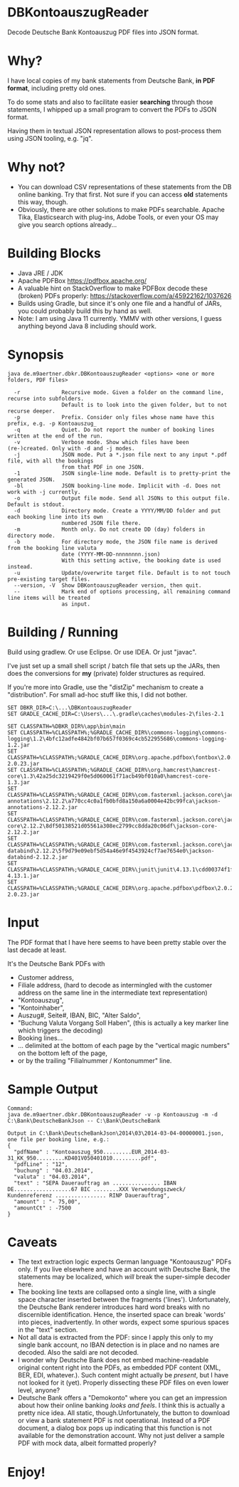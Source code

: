 # DBKontoauszugReader
Decode Deutsche Bank Kontoauszug PDF files into JSON format.

# Why?

I have local copies of my bank statements from Deutsche Bank, **in PDF format**, including pretty old ones.

To do some stats and also to facilitate easier __searching__ through those statements, I whipped up a small program to convert the PDFs to JSON format.

Having them in textual JSON representation allows to post-process them using JSON tooling, e.g. "jq".
# Why not?

* You can download CSV representations of these statements from the DB online banking. Try that first. Not sure if you can access __old__ statements this way, though.
* Obviously, there are other solutions to make PDFs searchable. Apache Tika, Elasticsearch with plug-ins, Adobe Tools, or even your OS may give you search options already...

# Building Blocks

* Java JRE / JDK
* Apache PDFBox https://pdfbox.apache.org/
* A valuable hint on StackOverflow to make PDFBox decode these (broken) PDFs properly: https://stackoverflow.com/a/45922162/1037626
* Builds using Gradle, but since it's only one file and a handful of JARs, you could probably build this by hand as well.
* Note: I am using Java 11 currently. YMMV with other versions, I guess anything beyond Java 8 including should work.

# Synopsis

    java de.m9aertner.dbkr.DBKontoauszugReader <options> <one or more folders, PDF files>

      -r             Recursive mode. Given a folder on the command line, recurse into subfolders.
                     Default is to look into the given folder, but to not recurse deeper.
      -p             Prefix. Consider only files whose name have this prefix, e.g. -p Kontoauszug_
      -q             Quiet. Do not report the number of booking lines written at the end of the run.
      -v             Verbose mode. Show which files have been (re-)created. Only with -d and -j modes.
      -j             JSON mode. Put a *.json file next to any input *.pdf file, with all the bookings
                     from that PDF in one JSON.
      -1             JSON single-line mode. Default is to pretty-print the generated JSON.
      -bl            JSON booking-line mode. Implicit with -d. Does not work with -j currently.
      -o             Output file mode. Send all JSONs to this output file. Default is stdout.
      -d             Directory mode. Create a YYYY/MM/DD folder and put each booking line into its own
                     numbered JSON file there.
      -m             Month only. Do not create DD (day) folders in directory mode.
      -b             For directory mode, the JSON file name is derived from the booking line valuta
                     date (YYYY-MM-DD-nnnnnnnn.json)
                     With this setting active, the booking date is used instead.
      -u             Update/overwrite target file. Default is to not touch pre-existing target files.
      --version, -V  Show DBKontoauszugReader version, then quit.
      --             Mark end of options processing, all remaining command line items will be treated
                     as input.
      

# Building / Running

Build using gradlew. Or use Eclipse. Or use IDEA. Or just "javac".

I've just set up a small shell script / batch file that sets up the JARs, then does the conversions for __my__ (private) folder structures as required.

If you're more into Gradle, use the "distZip" mechanism to create a "distribution". For small ad-hoc stuff like this, I did not bother.

    SET DBKR_DIR=C:\...\DBKontoauszugReader
    SET GRADLE_CACHE_DIR=C:\Users\...\.gradle\caches\modules-2\files-2.1
    
    SET CLASSPATH=%DBKR_DIR%\app\bin\main
    SET CLASSPATH=%CLASSPATH%;%GRADLE_CACHE_DIR%\commons-logging\commons-logging\1.2\4bfc12adfe4842bf07b657f0369c4cb522955686\commons-logging-1.2.jar
    SET CLASSPATH=%CLASSPATH%;%GRADLE_CACHE_DIR%\org.apache.pdfbox\fontbox\2.0.23\1a6b960dd2c1b1f8a5f5d6668b2930b50ff4324d\fontbox-2.0.23.jar
    SET CLASSPATH=%CLASSPATH%;%GRADLE_CACHE_DIR%\org.hamcrest\hamcrest-core\1.3\42a25dc3219429f0e5d060061f71acb49bf010a0\hamcrest-core-1.3.jar
    SET CLASSPATH=%CLASSPATH%;%GRADLE_CACHE_DIR%\com.fasterxml.jackson.core\jackson-annotations\2.12.2\a770cc4c0a1fb0bfd8a150a6a0004e42bc99fca\jackson-annotations-2.12.2.jar
    SET CLASSPATH=%CLASSPATH%;%GRADLE_CACHE_DIR%\com.fasterxml.jackson.core\jackson-core\2.12.2\8df50138521d05561a308ec2799cc8dda20c06df\jackson-core-2.12.2.jar
    SET CLASSPATH=%CLASSPATH%;%GRADLE_CACHE_DIR%\com.fasterxml.jackson.core\jackson-databind\2.12.2\5f9d79e09ebf5d54a46e9f4543924cf7ae7654e0\jackson-databind-2.12.2.jar
    SET CLASSPATH=%CLASSPATH%;%GRADLE_CACHE_DIR%\junit\junit\4.13.1\cdd00374f1fee76b11e2a9d127405aa3f6be5b6a\junit-4.13.1.jar
    SET CLASSPATH=%CLASSPATH%;%GRADLE_CACHE_DIR%\org.apache.pdfbox\pdfbox\2.0.23\b89643d162c4e30b4fe39cfa265546cc506d4d18\pdfbox-2.0.23.jar

# Input

The PDF format that I have here seems to have been pretty stable over the last decade at least.

It's the Deutsche Bank PDFs with
* Customer address,
* Filiale address, (hard to decode as intermingled with the customer address on the same line in the intermediate text representation)
* "Kontoauszug",
* "Kontoinhaber", 
* Auszug#, Seite#, IBAN, BIC, "Alter Saldo",
* "Buchung Valuta Vorgang Soll Haben", (this is actually a key marker line which triggers the decoding)
* Booking lines...
* ... delimited at the bottom of each page by the "vertical magic numbers" on the bottom left of the page,
* or by the trailing "Filialnummer / Kontonummer" line.

# Sample Output

    Command:
    java de.m9aertner.dbkr.DBKontoauszugReader -v -p Kontoauszug -m -d C:\Bank\DeutscheBankJson -- C:\Bank\DeutscheBank

    Output in C:\Bank\DeutscheBankJson\2014\03\2014-03-04-00000001.json, one file per booking line, e.g.:
    {
      "pdfName" : "Kontoauszug_950.........EUR_2014-03-31_KK_950.........KD401V050401010.........pdf",
      "pdfLine" : "12",
      "buchung" : "04.03.2014",
      "valuta" : "04.03.2014",
      "text" : "SEPA Dauerauftrag an ............... IBAN DE..................67 BIC ........XXX Verwendungszweck/ Kundenreferenz ................ RINP Dauerauftrag",
      "amount" : "- 75,00",
      "amountCt" : -7500
    }

# Caveats

* The text extraction logic expects German language "Kontoauszug" PDFs only. If you live elsewhere and have an account with Deutsche Bank, the statements may be localized, which _will_ break the super-simple decoder here.
* The booking line texts are collapsed onto a single line, with a single space character inserted between the fragments ('lines'). Unfortunately, the Deutsche Bank renderer introduces hard word breaks with no discernible identification. Hence, the inserted space can break 'words' into pieces, inadvertently. In other words, expect some spurious spaces in the "text" section.
* Not all data is extracted from the PDF: since I apply this only to my single bank account, no IBAN detection is in place and no names are decoded. Also the saldi are not decoded.
* I wonder why Deutsche Bank does not embed machine-readable original content right into the PDFs, as embedded PDF content (XML, BER, EDI, whatever.). Such content might actually be  _present_, but I have not looked for it (yet). Properly dissecting these PDF files on even lower level, anyone?
* Deutsche Bank offers a "Demokonto" where you can get an impression about how their online banking _looks and feels_. I think this is actually a pretty nice idea. All static, though.Unfortunately, the button to download or view a bank statement PDF is not operational. Instead of a PDF document, a dialog box pops up indicating that this function is not available for the demonstration account. Why not just deliver a sample PDF with mock data, albeit formatted properly?

# Enjoy!
